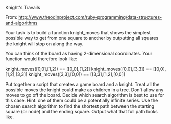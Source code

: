 Knight's Travails


From:
http://www.theodinproject.com/ruby-programming/data-structures-and-algorithms

Your task is to build a function knight_moves that shows the simplest possible way to get from one square to another by outputting all squares the knight will stop on along the way.

You can think of the board as having 2-dimensional coordinates. Your function would therefore look like:

knight_moves([0,0],[1,2]) == [[0,0],[1,2]]
knight_moves([0,0],[3,3]) == [[0,0],[1,2],[3,3]]
knight_moves([3,3],[0,0]) == [[3,3],[1,2],[0,0]]

Put together a script that creates a game board and a knight.
Treat all the possible moves the knight could make as children in a tree. Don't allow any moves to go off the board.
Decide which search algorithm is best to use for this case. Hint: one of them could be a potentially infinite series.
Use the chosen search algorithm to find the shortest path between the starting square (or node) and the ending square. Output what that full path looks like.